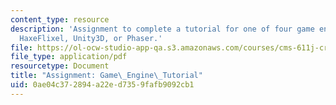 ```yaml
---
content_type: resource
description: 'Assignment to complete a tutorial for one of four game engines: Flixel,
  HaxeFlixel, Unity3D, or Phaser.'
file: https://ol-ocw-studio-app-qa.s3.amazonaws.com/courses/cms-611j-creating-video-games-fall-2014/0ae04c372894a22ed7359fafb9092cb1_MITCMS_611JF14_GameEngine.pdf
file_type: application/pdf
resourcetype: Document
title: "Assignment: Game\_Engine\_Tutorial"
uid: 0ae04c37-2894-a22e-d735-9fafb9092cb1
---
```


